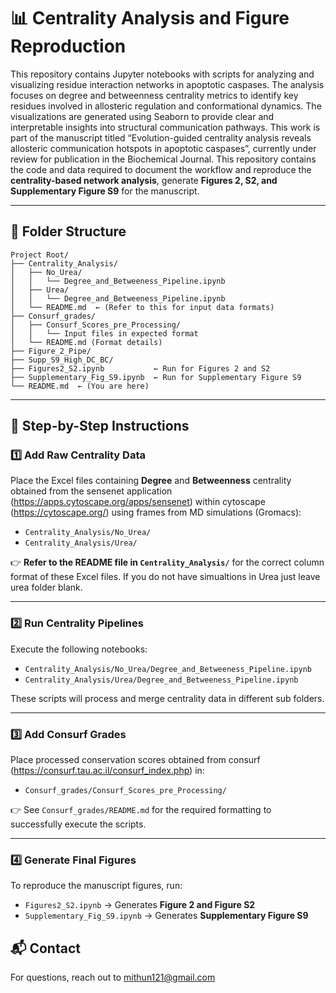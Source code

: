 
# 📊 Centrality Analysis and Figure Reproduction
This repository contains Jupyter notebooks with scripts for analyzing and visualizing residue interaction networks in apoptotic caspases. The analysis focuses on degree and betweenness centrality metrics to identify key residues involved in allosteric regulation and conformational dynamics.
The visualizations are generated using Seaborn to provide clear and interpretable insights into structural communication pathways.
This work is part of the manuscript titled “Evolution-guided centrality analysis reveals allosteric communication hotspots in apoptotic caspases”, currently under review for publication in the Biochemical Journal.
This repository contains the code and data required to document the workflow and reproduce the **centrality-based network analysis**, generate **Figures 2, S2, and Supplementary Figure S9** for the manuscript.

---

## 📁 Folder Structure

```
Project Root/
├── Centrality_Analysis/
│   ├── No_Urea/
│   │   └── Degree_and_Betweeness_Pipeline.ipynb
│   ├── Urea/
│   │   └── Degree_and_Betweeness_Pipeline.ipynb
│   └── README.md  ← (Refer to this for input data formats)
├── Consurf_grades/
│   ├── Consurf_Scores_pre_Processing/
│   │   └── Input files in expected format
│   └── README.md (Format details)
├── Figure_2_Pipe/
├── Supp_S9_High_DC_BC/
├── Figures2_S2.ipynb           ← Run for Figures 2 and S2
├── Supplementary_Fig_S9.ipynb  ← Run for Supplementary Figure S9
└── README.md  ← (You are here)
```

---

## 🧾 Step-by-Step Instructions

### 1️⃣ Add Raw Centrality Data

Place the Excel files containing **Degree** and **Betweenness** centrality obtained from the sensenet application (https://apps.cytoscape.org/apps/sensenet) within cytoscape (https://cytoscape.org/) using frames from MD simulations (Gromacs):

- `Centrality_Analysis/No_Urea/`
- `Centrality_Analysis/Urea/`

👉 **Refer to the README file in `Centrality_Analysis/`** for the correct column format of these Excel files. If you do not have simualtions in Urea just leave urea folder blank. 

---

### 2️⃣ Run Centrality Pipelines

Execute the following notebooks:

- `Centrality_Analysis/No_Urea/Degree_and_Betweeness_Pipeline.ipynb`
- `Centrality_Analysis/Urea/Degree_and_Betweeness_Pipeline.ipynb`

These scripts will process and merge centrality data in different sub folders.

---

### 3️⃣ Add Consurf Grades

Place processed conservation scores obtained from consurf (https://consurf.tau.ac.il/consurf_index.php) in:

- `Consurf_grades/Consurf_Scores_pre_Processing/`

👉 See `Consurf_grades/README.md` for the required formatting to successfully execute the scripts.

---

### 4️⃣ Generate Final Figures

To reproduce the manuscript figures, run:

- `Figures2_S2.ipynb` → Generates **Figure 2 and Figure S2**
- `Supplementary_Fig_S9.ipynb` → Generates **Supplementary Figure S9**


## 📬 Contact

For questions, reach out to mithun121@gmail.com
